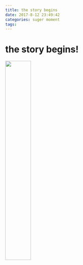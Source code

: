 ```yaml
---
title: the story begins
date: 2017-8-12 23:49:42
categories: suger moment
tags:
---
```

# the story begins!
<img src="https://cloud-pics.oss-cn-shanghai.aliyuncs.com/img/blog/IMG_5619.PNG" width = 40% />

